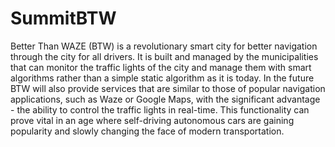 # SummitBTW

<!---
[![codecov](https://codecov.io/gh/TechnionYearlyProject/SummitBTW/branch/master/graph/badge.svg?token=7qhKVMzZMo)](https://codecov.io/gh/TechnionYearlyProject/SummitBTW)


[![Build Status](https://travis-ci.com/TechnionYearlyProject/SummitBTW.svg?token=3QsUMjhrgPcWWTkptvzr&branch=master)](https://travis-ci.com/TechnionYearlyProject/SummitBTW)
--->


Better Than WAZE (BTW) is a revolutionary smart city for better navigation through the city for all drivers. It is built and managed by the municipalities that can monitor the traffic lights of the city and manage them with smart algorithms rather than a simple static algorithm as it is today. In the future BTW will also provide services that are similar to those of popular navigation applications, such as Waze or Google Maps, with the significant advantage - the ability to control the traffic lights in real-time. This functionality can prove vital in an age where self-driving autonomous cars are gaining popularity and slowly changing the face of modern transportation.

